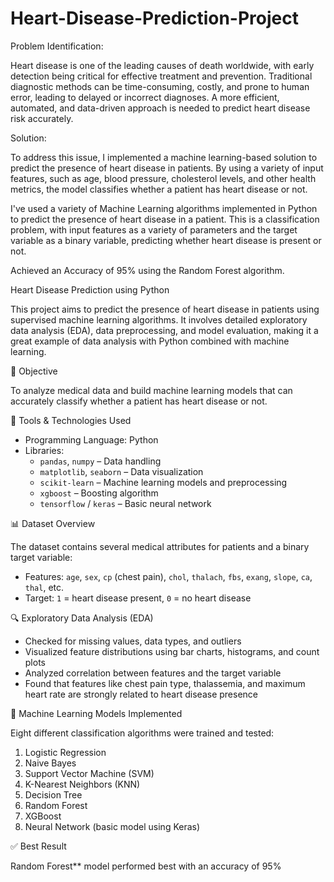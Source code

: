 # Heart-Disease-Prediction-Project
Problem Identification:

Heart disease is one of the leading causes of death worldwide, with early detection being critical for effective treatment and prevention. Traditional diagnostic methods can be time-consuming, costly, and prone to human error, leading to delayed or incorrect diagnoses. A more efficient, automated, and data-driven approach is needed to predict heart disease risk accurately.

Solution:

To address this issue, I implemented a machine learning-based solution to predict the presence of heart disease in patients. By using a variety of input features, such as age, blood pressure, cholesterol levels, and other health metrics, the model classifies whether a patient has heart disease or not.

I've used a variety of Machine Learning algorithms implemented in Python to predict the presence of heart disease in a patient. This is a classification problem, with input features as a variety of parameters and the target variable as a binary variable, predicting whether heart disease is present or not.

Achieved an Accuracy of 95% using the Random Forest algorithm.

 Heart Disease Prediction using Python

This project aims to predict the presence of heart disease in patients using supervised machine learning algorithms. It involves detailed exploratory data analysis (EDA), data preprocessing, and model evaluation, making it a great example of data analysis with Python combined with machine learning.


 📌 Objective

To analyze medical data and build machine learning models that can accurately classify whether a patient has heart disease or not.


 🧰 Tools & Technologies Used

- Programming Language: Python  
- Libraries:
  - `pandas`, `numpy` – Data handling
  - `matplotlib`, `seaborn` – Data visualization
  - `scikit-learn` – Machine learning models and preprocessing
  - `xgboost` – Boosting algorithm
  - `tensorflow` / `keras` – Basic neural network



📊 Dataset Overview

The dataset contains several medical attributes for patients and a binary target variable:
- Features: `age`, `sex`, `cp` (chest pain), `chol`, `thalach`, `fbs`, `exang`, `slope`, `ca`, `thal`, etc.
- Target: `1` = heart disease present, `0` = no heart disease



🔍 Exploratory Data Analysis (EDA)

- Checked for missing values, data types, and outliers
- Visualized feature distributions using bar charts, histograms, and count plots
- Analyzed correlation between features and the target variable
- Found that features like chest pain type, thalassemia, and maximum heart rate are strongly related to heart disease presence



🧠 Machine Learning Models Implemented

Eight different classification algorithms were trained and tested:

1. Logistic Regression  
2. Naive Bayes  
3. Support Vector Machine (SVM)  
4. K-Nearest Neighbors (KNN)  
5. Decision Tree  
6. Random Forest  
7. XGBoost  
8. Neural Network (basic model using Keras)


✅ Best Result

Random Forest** model performed best with an accuracy of 95%

